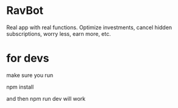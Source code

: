 # RavBot

Real app with real functions. Optimize investments, cancel hidden subscriptions, worry less, earn more, etc.

# for devs

make sure you run

npm install

and then npm run dev will work
